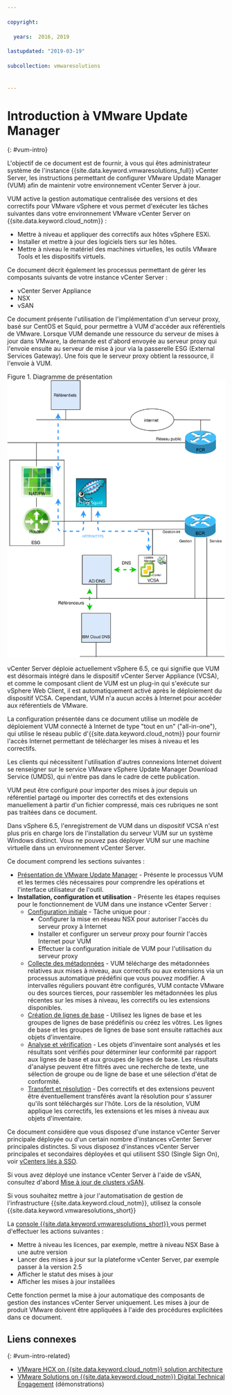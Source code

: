 ```yaml
---

copyright:

  years:  2016, 2019

lastupdated: "2019-03-19"

subcollection: vmwaresolutions


---
```


# Introduction à VMware Update Manager
{: #vum-intro}

L'objectif de ce document est de fournir, à vous qui êtes administrateur système de l'instance {{site.data.keyword.vmwaresolutions_full}} vCenter Server, les instructions permettant de configurer VMware Update Manager (VUM) afin de maintenir votre environnement vCenter Server à jour.

VUM active la gestion automatique centralisée des versions et des correctifs pour VMware vSphere et vous permet d'exécuter les tâches suivantes dans votre environnement VMware vCenter Server on {{site.data.keyword.cloud_notm}} :
* Mettre à niveau et appliquer des correctifs aux hôtes vSphere ESXi.
* Installer et mettre à jour des logiciels tiers sur les hôtes.
* Mettre à niveau le matériel des machines virtuelles, les outils VMware Tools et les dispositifs virtuels.

Ce document décrit également les processus permettant de gérer les composants suivants de votre instance vCenter Server :
* vCenter Server Appliance
* NSX
* vSAN

Ce document présente l'utilisation de l'implémentation d'un serveur proxy, basé sur CentOS et Squid, pour permettre à VUM d'accéder aux référentiels de VMware. Lorsque VUM demande une ressource du serveur de mises à jour dans VMware, la demande est d'abord envoyée au serveur proxy qui l'envoie ensuite au serveur de mise à jour via la passerelle ESG (External Services Gateway). Une fois que le serveur proxy obtient la ressource, il l'envoie à VUM.

Figure 1. Diagramme de présentation</br>
![Diagramme de présentation](vum-vcsproxy.svg)

vCenter Server déploie actuellement vSphere 6.5, ce qui signifie que VUM est désormais intégré dans le dispositif vCenter Server Appliance (VCSA), et comme le composant client de VUM est un plug-in qui s'exécute sur vSphere Web Client, il est automatiquement activé après le déploiement du dispositif VCSA. Cependant, VUM n'a aucun accès à Internet pour accéder aux référentiels de VMware.

La configuration présentée dans ce document utilise un modèle de déploiement VUM connecté à Internet de type "tout en un" ("all-in-one"), qui utilise le réseau public d'{{site.data.keyword.cloud_notm}} pour fournir l'accès Internet permettant de télécharger les mises à niveau et les correctifs.

Les clients qui nécessitent l'utilisation d'autres connexions Internet doivent se renseigner sur le service VMware vSphere Update Manager Download Service (UMDS), qui n'entre pas dans le cadre de cette publication.

VUM peut être configuré pour importer des mises à jour depuis un référentiel partagé ou importer des correctifs et des extensions manuellement à partir d'un fichier compressé, mais ces rubriques ne sont pas traitées dans ce document.

Dans vSphere 6.5, l'enregistrement de VUM dans un dispositif VCSA n'est plus pris en charge lors de l'installation du serveur VUM sur un système Windows distinct. Vous ne pouvez pas déployer VUM sur une machine virtuelle dans un environnement vCenter Server.

Ce document comprend les sections suivantes :
* [Présentation de VMware Update Manager](/docs/services/vmwaresolutions/archiref/vum?topic=vmware-solutions-vum-overview) - Présente le processus VUM et les termes clés nécessaires pour comprendre les opérations et l'interface utilisateur de l'outil.
* **Installation, configuration et utilisation** - Présente les étapes requises pour le fonctionnement de VUM dans une instance vCenter Server :
  - [Configuration initiale](/docs/services/vmwaresolutions/archiref/vum?topic=vmware-solutions-vum-init-config) - Tâche unique pour :
      - Configurer la mise en réseau NSX pour autoriser l'accès du serveur proxy à Internet
      - Installer et configurer un serveur proxy pour fournir l'accès Internet pour VUM
      - Effectuer la configuration initiale de VUM pour l'utilisation du serveur proxy
  - [Collecte des métadonnées](/docs/services/vmwaresolutions/archiref/vum?topic=vmware-solutions-vum-metadata) - VUM télécharge des métadonnées relatives aux mises à niveau, aux correctifs ou aux extensions via un processus automatique prédéfini que vous pouvez modifier. A intervalles réguliers pouvant être configurés, VUM contacte VMware ou des sources tierces, pour rassembler les métadonnées les plus récentes sur les mises à niveau, les correctifs ou les extensions disponibles.
  - [Création de lignes de base](/docs/services/vmwaresolutions/archiref/vum?topic=vmware-solutions-vum-baselines) - Utilisez les lignes de base et les groupes de lignes de base prédéfinis ou créez les vôtres. Les lignes de base et les groupes de lignes de base sont ensuite rattachés aux objets d'inventaire.
  - [Analyse et vérification](/docs/services/vmwaresolutions/archiref/vum?topic=vmware-solutions-vum-scanning) - Les objets d'inventaire sont analysés et les résultats sont vérifiés pour déterminer leur conformité par rapport aux lignes de base et aux groupes de lignes de base. Les résultats d'analyse peuvent être filtrés avec une recherche de texte, une sélection de groupe ou de ligne de base et une sélection d'état de conformité.
  - [Transfert et résolution](/docs/services/vmwaresolutions/archiref/vum?topic=vmware-solutions-vum-staging) - Des correctifs et des extensions peuvent être éventuellement transférés avant la résolution pour s'assurer qu'ils sont téléchargés sur l'hôte. Lors de la résolution, VUM applique les correctifs, les extensions et les mises à niveau aux objets d'inventaire.

Ce document considère que vous disposez d'une instance vCenter Server principale déployée ou d'un certain nombre d'instances vCenter Server principales distinctes. Si vous disposez d'instances vCenter Server principales et secondaires déployées et qui utilisent SSO (Single Sign On), voir [vCenters liés à SSO](/docs/services/vmwaresolutions/archiref/vum?topic=vmware-solutions-vum-updating-vcsa).

Si vous avez déployé une instance vCenter Server à l'aide de vSAN, consultez d'abord [Mise à jour de clusters vSAN](/docs/services/vmwaresolutions/archiref/vum?topic=vmware-solutions-vum-updating-vsan).

Si vous souhaitez mettre à jour l'automatisation de gestion de l'infrastructure {{site.data.keyword.cloud_notm}}, utilisez la console {{site.data.keyword.vmwaresolutions_short}}

La [console {{site.data.keyword.vmwaresolutions_short}} ](https://console.cloud.ibm.com/infrastructure/vmware-solutions/console) vous permet d'effectuer les actions suivantes :
*	Mettre à niveau les licences, par exemple, mettre à niveau NSX Base à une autre version
*	Lancer des mises à jour sur la plateforme vCenter Server, par exemple passer à la version 2.5
*	Afficher le statut des mises à jour
*	Afficher les mises à jour installées

Cette fonction permet la mise à jour automatique des composants de gestion des instances vCenter Server uniquement. Les mises à jour de produit VMware doivent être appliquées à l'aide des procédures explicitées dans ce document.

## Liens connexes
{: #vum-intro-related}

* [VMware HCX on {{site.data.keyword.cloud_notm}} solution architecture](/docs/services/vmwaresolutions/services?topic=vmware-solutions-hcx-archi-intro#hcx-archi-intro)
* [VMware Solutions on {{site.data.keyword.cloud_notm}} Digital Technical Engagement](https://ibm-dte.mybluemix.net/ibm-vmware) (démonstrations)
